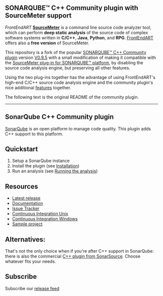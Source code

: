 ## SONARQUBE™ C++ Community plugin with SourceMeter support

*FrontEndART* **[SourceMeter](https://www.sourcemeter.com/)** is a command line source code analyzer tool, which can perform **deep static analysis** of the source code of complex software systems written in **C/C++**, **Java**, **Python**, and **RPG**. [FrontEndART](https://www.frontendart.com/) offers also a **free version** of SourceMeter.

This repository is a fork of the popular [SONARQUBE™ C++ Community plugin](https://github.com/SonarOpenCommunity/sonar-cxx) version [V0.9.5](https://github.com/SonarOpenCommunity/sonar-cxx/releases/tag/cxx-0.9.5) with a small modification of making it compatible with the [SourceMeter plug-in for SONARQUBE™ platform](https://github.com/FrontEndART/SonarQube-plug-in), by disabling the source code analysis engine, but preserving all other features.

Using the two plug-ins together has the advantage of using FrontEndART's high-end C/C++ source code analysis engine and the community plugin's nice additional [features](https://github.com/SonarOpenCommunity/sonar-cxx/wiki/Description---Features) together.

The following text is the original README of the community plugin.

---

## SonarQube C++ Community plugin

[SonarQube](https://www.sonarqube.org) is an open platform to manage code quality. This plugin
adds C++ support to this platform.


## Quickstart
1. Setup a SonarQube instance
2. Install the plugin (see [Installation](https://github.com/SonarOpenCommunity/sonar-cxx/wiki/Installation))
3. Run an analysis (see [Running the analysis](https://github.com/SonarOpenCommunity/sonar-cxx/wiki/Running-the-analysis))


## Resources
- [Latest release](https://github.com/SonarOpenCommunity/sonar-cxx/releases)
- [Documentation](https://github.com/SonarOpenCommunity/sonar-cxx/wiki)
- [Issue Tracker](https://github.com/SonarOpenCommunity/sonar-cxx/issues)
- [Continuous Integration Unix](https://travis-ci.org/SonarOpenCommunity/sonar-cxx)
- [Continuous Integration Windows](https://ci.appveyor.com/project/SonarOpenCommunity/sonar-cxx)
- [Sample project](https://github.com/SonarOpenCommunity/sonar-cxx/tree/master/sonar-cxx-plugin/src/samples/SampleProject)


## Alternatives:
That's not the only choice when if you're after C++ support in SonarQube: there is also 
the commercial [C++ plugin from SonarSource](http://www.sonarsource.com/products/plugins/languages/cpp/). 
Choose whatever fits your needs.

## Subscribe
Subscribe our [release feed](https://github.com/SonarOpenCommunity/sonar-cxx/releases.atom)
